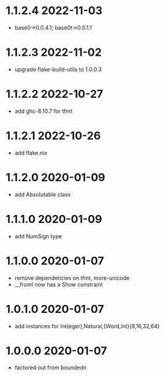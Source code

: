 1.1.2.4 2022-11-03
==================
- base0->0.0.4.1; base0t->0.0.1.1

1.1.2.3 2022-11-02
==================
- upgrade flake-build-utils to 1.0.0.3

1.1.2.2 2022-10-27
==================
- add ghc-8.10.7 for tfmt

1.1.2.1 2022-10-26
==================
- add flake.nix

1.1.2.0 2020-01-09
==================
- add Absolutable class

1.1.1.0 2020-01-09
==================
- add NumSign type

1.1.0.0 2020-01-07
==================
- remove dependencies on tfmt, more-unicode
- __fromI now has a Show constraint

1.0.1.0 2020-01-07
==================
- add instances for Int(eger),Natural,{Word,Int}{8,16,32,64}

1.0.0.0 2020-01-07
==================
- factored out from boundedn
